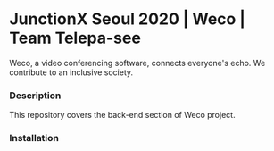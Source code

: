 # JunctionX Seoul 2020 | Weco | Team Telepa-see

Weco, a video conferencing software, connects everyone's echo. We contribute to an inclusive society. 


### Description

This repository covers the back-end section of Weco project.

### Installation

 
